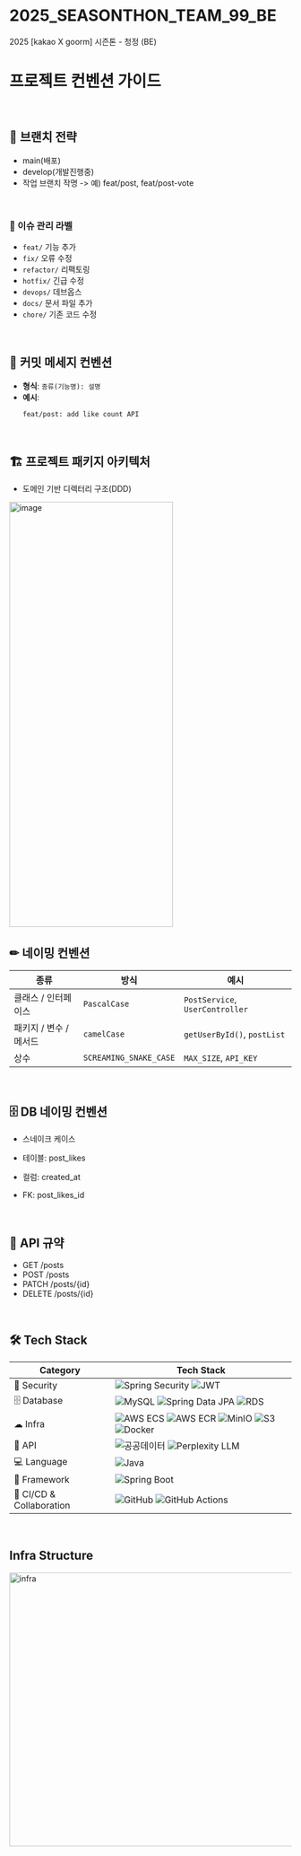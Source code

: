 # 2025_SEASONTHON_TEAM_99_BE  

2025 [kakao X goorm] 시즌톤 - 청정 (BE)  

# 프로젝트 컨벤션 가이드
  
<br>

## 🌿 브랜치 전략
- main(배포)
- develop(개발진행중)
- 작업 브랜치 작명 -> 예) feat/post, feat/post-vote
<br>

### 🔖 이슈 관리 라벨

- `feat/` 기능 추가
- `fix/` 오류 수정
- `refactor/` 리팩토링
- `hotfix/` 긴급 수정
- `devops/` 데브옵스
- `docs/` 문서 파일 추가
- `chore/` 기존 코드 수정
<br>
  
## 💬 커밋 메세지 컨벤션

- **형식**: `종류(기능명): 설명`
- **예시**:  
  ```bash
  feat/post: add like count API
  ```
  <br>

## 🏗 프로젝트 패키지 아키텍처
- 도메인 기반 디렉터리 구조(DDD)
<img width="292" height="758" alt="image" src="https://github.com/user-attachments/assets/af407255-ed0c-4f98-9f66-eaec60e1629b" />


<br>
  
## ✏ 네이밍 컨벤션
| **종류**             | **방식**               | **예시**                                |
|----------------------|------------------------|-----------------------------------------|
| 클래스 / 인터페이스   | `PascalCase`           | `PostService`, `UserController`         |
| 패키지 / 변수 / 메서드 | `camelCase`            | `getUserById()`, `postList`             |
| 상수                  | `SCREAMING_SNAKE_CASE` | `MAX_SIZE`, `API_KEY` 
<br>
  
## 🗄 DB 네이밍 컨벤션

- 스네이크 케이스

- 테이블: post_likes
- 컬럼: created_at
- FK: post_likes_id
<br>
  
## 📡 API 규약
- GET    /posts
- POST   /posts
- PATCH  /posts/{id}
- DELETE /posts/{id}
<br>
  
## 🛠 Tech Stack

| **Category** | **Tech Stack** |
|--------------|----------------|
| 🔐 Security  | ![Spring Security](https://img.shields.io/badge/Spring%20Security-6DB33F?logo=springsecurity&logoColor=white) ![JWT](https://img.shields.io/badge/JWT-black?logo=jsonwebtokens&logoColor=white) |
| 🗄 Database  | ![MySQL](https://img.shields.io/badge/MySQL-4479A1?logo=mysql&logoColor=white) ![Spring Data JPA](https://img.shields.io/badge/Spring%20Data%20JPA-6DB33F?logo=spring&logoColor=white) ![RDS](https://img.shields.io/badge/AWS%20RDS-527FFF?logo=amazonrds&logoColor=white) |
| ☁ Infra      | ![AWS ECS](https://img.shields.io/badge/AWS%20ECS-FF9900?logo=amazonecs&logoColor=white) ![AWS ECR](https://img.shields.io/badge/Amazon%20ECR-FF9900?logo=amazonaws&logoColor=white) ![MinIO](https://img.shields.io/badge/MinIO-C72E49?logo=minio&logoColor=white) ![S3](https://img.shields.io/badge/AWS%20S3-569A31?logo=amazons3&logoColor=white) ![Docker](https://img.shields.io/badge/Docker-2496ED?logo=docker&logoColor=white) |
| 📡 API       | ![공공데이터](https://img.shields.io/badge/OpenAPI%20Public%20Data-blue) ![Perplexity LLM](https://img.shields.io/badge/Perplexity%20LLM-7B68EE?logo=openai&logoColor=white) |
| 💻 Language  | ![Java](https://img.shields.io/badge/Java-007396?logo=java&logoColor=white) |
| 📱 Framework | ![Spring Boot](https://img.shields.io/badge/Spring%20Boot-6DB33F?logo=springboot&logoColor=white) |
| 🤝 CI/CD & Collaboration | ![GitHub](https://img.shields.io/badge/GitHub-181717?logo=github&logoColor=white) ![GitHub Actions](https://img.shields.io/badge/GitHub%20Actions-2088FF?logo=githubactions&logoColor=white) |
<br>
  
## Infra Structure
<img width="694" height="488" alt="infra" src="https://github.com/user-attachments/assets/1b7e2149-5381-4670-a896-4fd7328d7b39" />

